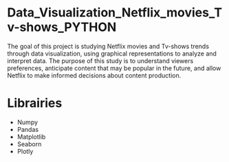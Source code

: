 # Data_Visualization_Netflix_movies_Tv-shows_PYTHON
The goal of this project is studying Netflix movies and Tv-shows trends through data visualization, using graphical representations to analyze and interpret data. The purpose of this study is to understand viewers preferences, anticipate content that may be popular in the future, and allow Netflix to make informed decisions about content production.
# Librairies
- Numpy
- Pandas
- Matplotlib
- Seaborn
- Plotly
